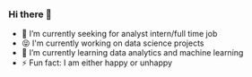 ### Hi there 👋


- 🔭 I’m currently seeking for analyst intern/full time job
- 😝 I'm currently working on data science projects
- 🌱 I’m currently learning data analytics and machine learning
- ⚡ Fun fact: I am either happy or unhappy
